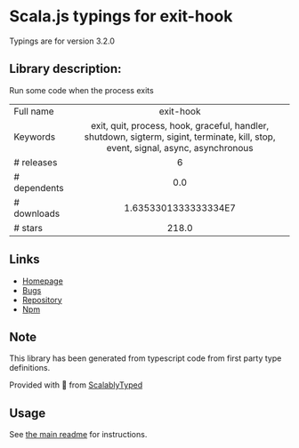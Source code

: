 
# Scala.js typings for exit-hook

Typings are for version 3.2.0

## Library description:
Run some code when the process exits

|                    |                 |
| ------------------ | :-------------: |
| Full name          | exit-hook |
| Keywords           | exit, quit, process, hook, graceful, handler, shutdown, sigterm, sigint, terminate, kill, stop, event, signal, async, asynchronous |
| # releases         | 6 |
| # dependents       | 0.0 |
| # downloads        | 1.6353301333333334E7 |
| # stars            | 218.0 |

## Links
- [Homepage](https://github.com/sindresorhus/exit-hook#readme)
- [Bugs](https://github.com/sindresorhus/exit-hook/issues)
- [Repository](https://github.com/sindresorhus/exit-hook)
- [Npm](https://www.npmjs.com/package/exit-hook)
    


## Note
This library has been generated from typescript code from first party type definitions.

Provided with :purple_heart: from [ScalablyTyped](https://github.com/oyvindberg/ScalablyTyped)

## Usage
See [the main readme](../../readme.md) for instructions.


